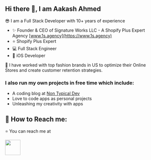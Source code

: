 ## Hi there 👋, I am Aakash Ahmed

😎 I am a Full Stack Developer with 10+ years of experience

- ✨ Founder & CEO of Signature Works LLC - A Shopify Plus Expert Agency [www.1s.agency](https://www.1s.agency)
- ⭐️ Shopify Plus Expert
- 💻 Full Stack Engineer
- 📱 iOS Developer

🚀 I have worked with top fashion brands in US to optimize their Online Stores and create customer retention strategies.

### I also run my own projects in free time which include:
- A coding blog at [Non Typical Dev](https://non-typical.dev/)
- Love to code apps as personal projects
- Unleashing my creativity with apps


## 💬 How to Reach me:
⭐️ You can reach me at

[<img src="https://github.com/Shine18/Shine18/assets/6214437/f55031df-0083-4c81-be21-3dd16431a1a1" width="50" />](https://www.linkedin.com/in/shine18/)


<!--
**Shine18/Shine18** is a ✨ _special_ ✨ repository because its `README.md` (this file) appears on your GitHub profile.

Here are some ideas to get you started:

- 🔭 I’m currently working on ...
- 🌱 I’m currently learning ...
- 👯 I’m looking to collaborate on ...
- 🤔 I’m looking for help with ...
- 💬 Ask me about ...
- 📫 How to reach me: ...
- 😄 Pronouns: ...
- ⚡ Fun fact: ...
-->
